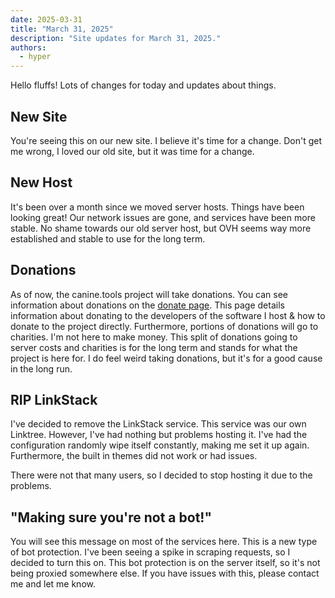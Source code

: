 ```yaml
---
date: 2025-03-31
title: "March 31, 2025"
description: "Site updates for March 31, 2025."
authors:
  - hyper
---
```

Hello fluffs! Lots of changes for today and updates about things.
<!-- more -->

## New Site
You're seeing this on our new site. I believe it's time for a change. Don't get me wrong, I loved our old site, but it was time for a change.

## New Host
It's been over a month since we moved server hosts. Things have been looking great! Our network issues are gone, and services have been more stable. No shame towards our old server host, but OVH seems way more established and stable to use for the long term.

## Donations
As of now, the canine.tools project will take donations. You can see information about donations on the [donate page](https://canine.tools/donate). This page details information about donating to the developers of the software I host & how to donate to the project directly. Furthermore, portions of donations will go to charities. I'm not here to make money. This split of donations going to server costs and charities is for the long term and stands for what the project is here for. I do feel weird taking donations, but it's for a good cause in the long run.

## RIP LinkStack
I've decided to remove the LinkStack service. This service was our own Linktree. However, I've had nothing but problems hosting it. I've had the configuration randomly wipe itself constantly, making me set it up again. Furthermore, the built in themes did not work or had issues.

There were not that many users, so I decided to stop hosting it due to the problems.

## "Making sure you're not a bot!"
You will see this message on most of the services here. This is a new type of bot protection. I've been seeing a spike in scraping requests, so I decided to turn this on. This bot protection is on the server itself, so it's not being proxied somewhere else. If you have issues with this, please contact me and let me know.